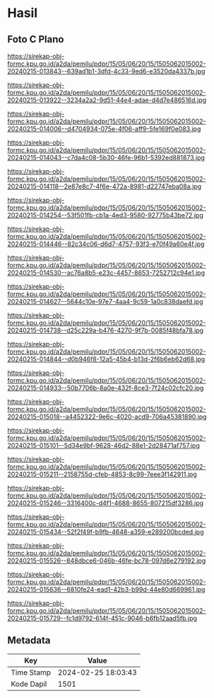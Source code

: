 # Hasil

## Foto C Plano

https://sirekap-obj-formc.kpu.go.id/a2da/pemilu/pdpr/15/05/06/20/15/1505062015002-20240215-013843--639ad1b1-3dfd-4c33-9ed6-e3520da4337b.jpg

https://sirekap-obj-formc.kpu.go.id/a2da/pemilu/pdpr/15/05/06/20/15/1505062015002-20240215-013922--3234a2a2-9d51-44e4-adae-d4d7e486516d.jpg

https://sirekap-obj-formc.kpu.go.id/a2da/pemilu/pdpr/15/05/06/20/15/1505062015002-20240215-014006--d4704934-075e-4f06-aff9-5fe169f0e083.jpg

https://sirekap-obj-formc.kpu.go.id/a2da/pemilu/pdpr/15/05/06/20/15/1505062015002-20240215-014043--c7da4c08-5b30-46fe-96b1-5392ed881873.jpg

https://sirekap-obj-formc.kpu.go.id/a2da/pemilu/pdpr/15/05/06/20/15/1505062015002-20240215-014118--2e87e8c7-4f6e-472a-8981-d22747eba08a.jpg

https://sirekap-obj-formc.kpu.go.id/a2da/pemilu/pdpr/15/05/06/20/15/1505062015002-20240215-014254--53f501fb-cb1a-4ed3-9580-92775b43be72.jpg

https://sirekap-obj-formc.kpu.go.id/a2da/pemilu/pdpr/15/05/06/20/15/1505062015002-20240215-014446--82c34c06-d6d7-4757-93f3-e70f49a60e4f.jpg

https://sirekap-obj-formc.kpu.go.id/a2da/pemilu/pdpr/15/05/06/20/15/1505062015002-20240215-014530--ac76a8b5-e23c-4457-8653-7252712c94e1.jpg

https://sirekap-obj-formc.kpu.go.id/a2da/pemilu/pdpr/15/05/06/20/15/1505062015002-20240215-014627--5644c10e-97e7-4aa4-9c59-1a0c838daefd.jpg

https://sirekap-obj-formc.kpu.go.id/a2da/pemilu/pdpr/15/05/06/20/15/1505062015002-20240215-014738--d25c229a-b476-4270-9f7b-0085f48bfa78.jpg

https://sirekap-obj-formc.kpu.go.id/a2da/pemilu/pdpr/15/05/06/20/15/1505062015002-20240215-014844--d0b946f8-12a5-45b4-b13d-2f6b6eb62d68.jpg

https://sirekap-obj-formc.kpu.go.id/a2da/pemilu/pdpr/15/05/06/20/15/1505062015002-20240215-014933--50b7706b-8a0e-432f-8ce3-7f24c02cfc20.jpg

https://sirekap-obj-formc.kpu.go.id/a2da/pemilu/pdpr/15/05/06/20/15/1505062015002-20240215-015018--a4452322-9e6c-4020-acd9-706a45381890.jpg

https://sirekap-obj-formc.kpu.go.id/a2da/pemilu/pdpr/15/05/06/20/15/1505062015002-20240215-015101--5d34e9bf-9628-46d2-88e1-2d28471af757.jpg

https://sirekap-obj-formc.kpu.go.id/a2da/pemilu/pdpr/15/05/06/20/15/1505062015002-20240215-015211--2158755d-cfeb-4853-8c99-7eee3f142911.jpg

https://sirekap-obj-formc.kpu.go.id/a2da/pemilu/pdpr/15/05/06/20/15/1505062015002-20240215-015246--3316400c-d4f1-4688-8655-807215df3286.jpg

https://sirekap-obj-formc.kpu.go.id/a2da/pemilu/pdpr/15/05/06/20/15/1505062015002-20240215-015434--52f2f49f-b9fb-4648-a359-e289200bcded.jpg

https://sirekap-obj-formc.kpu.go.id/a2da/pemilu/pdpr/15/05/06/20/15/1505062015002-20240215-015526--848dbce6-046b-46fe-bc78-097d6e279192.jpg

https://sirekap-obj-formc.kpu.go.id/a2da/pemilu/pdpr/15/05/06/20/15/1505062015002-20240215-015636--6810fe24-ead1-42b3-b99d-44e80d669961.jpg

https://sirekap-obj-formc.kpu.go.id/a2da/pemilu/pdpr/15/05/06/20/15/1505062015002-20240215-015729--fc1d9792-614f-451c-9046-b6fb12aad5fb.jpg


## Metadata

| Key        | Value               |
| ---------- | ------------------- |
| Time Stamp | 2024-02-25 18:03:43 |
| Kode Dapil | 1501                |



